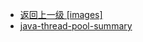 - [返回上一级 [images]](面试/面试文章摘要/JavaGuide/java/concurrent/images/)
- [java-thread-pool-summary](面试/面试文章摘要/JavaGuide/java/concurrent/images/java-thread-pool-summary/)
